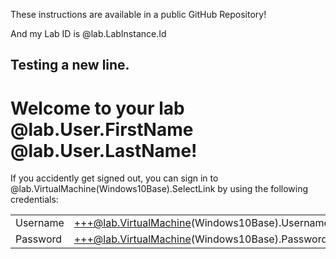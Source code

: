 These instructions are available in a public GitHub Repository!

And my Lab ID is @lab.LabInstance.Id

## Testing a new line.

# Welcome to your lab @lab.User.FirstName @lab.User.LastName!

If you accidently get signed out, you can sign in to @lab.VirtualMachine(Windows10Base).SelectLink by using the following credentials:

| | |
|:--------|:--------|
|Username | +++@lab.VirtualMachine(Windows10Base).Username+++|
|Password | +++@lab.VirtualMachine(Windows10Base).Password+++|
